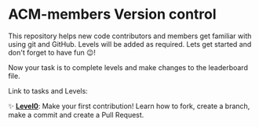 # ACM-members Version control
This repository helps new code contributors and members get familiar with using git and GitHub. Levels will be added as required.
Lets get started and don't forget to have fun 😉!

Now your task is to complete levels and make changes to the leaderboard file.

Link to tasks and Levels:

:sparkles: [**Level0**](https://github.com/ACM-BITS/ACM-members/blob/main/First-contributions/Level0.md): Make your first contribution! Learn how to fork, create a branch, make a commit and create a Pull Request.
